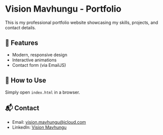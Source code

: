 # Vision Mavhungu - Portfolio

This is my professional portfolio website showcasing my skills, projects, and contact details.

## 🚀 Features
- Modern, responsive design
- Interactive animations
- Contact form (via EmailJS)

## 📂 How to Use
Simply open `index.html` in a browser.

## 📬 Contact
- Email: vision.mavhungu@icloud.com
- LinkedIn: [Vision Mavhungu](https://www.linkedin.com/in/vision-mavhungu-050023319?utm_source=share&utm_campaign=share_via&utm_content=profile&utm_medium=ios_app)

